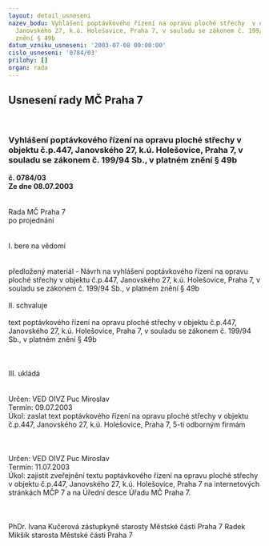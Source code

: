 ```yaml
---
layout: detail_usneseni
nazev_bodu: Vyhlášení poptávkového řízení na opravu ploché střechy  v objektu č.p.447,
  Janovského 27, k.ú. Holešovice, Praha 7, v souladu se zákonem č. 199/94 Sb., v platném
  znění § 49b
datum_vzniku_usneseni: '2003-07-08 00:00:00'
cislo_usneseni: '0784/03'
prilohy: []
organ: rada
---
```

<div id="ucUsn_pList" class="usn">
	<span><h2>Usnesení rady MČ Praha 7 </h2>
<br></span><div class="standBody">
<span><h3>Vyhlášení poptávkového řízení na opravu ploché střechy  v objektu č.p.447, Janovského 27, k.ú. Holešovice, Praha 7, v souladu se zákonem č. 199/94 Sb., v platném znění § 49b</h3></span><div class="center">
		<strong>č. 0784/03</strong><br>
	</div>
<div class="center">
		<strong>Ze dne 08.07.2003</strong><br><br>
	</div>
<br>Rada MČ Praha 7<br>po projednání<br><br><br>I.	bere na vědomí<br><br> <br>předložený materiál - Návrh na vyhlášení poptávkového řízení na opravu ploché střechy  v objektu č.p.447, Janovského 27, k.ú. Holešovice, Praha 7, v souladu se zákonem č. 199/94 Sb., v platném znění § 49b<br><br>II.	schvaluje <br><br>text poptávkového řízení na opravu ploché střechy  v objektu č.p.447, Janovského 27, k.ú. Holešovice, Praha 7, v souladu se zákonem č. 199/94 Sb., v platném znění § 49b<br> <br><br><br>III.	ukládá<br> <br> <br>Určen:	VED OIVZ Puc Miroslav<br>Termín: 09.07.2003<br>Úkol:	zaslat text poptávkového řízení na opravu ploché střechy  v objektu č.p.447, Janovského 27, k.ú. Holešovice, Praha 7,  5-ti odborným firmám<br> <br><br><br>Určen:	VED OIVZ Puc Miroslav<br>Termín: 11.07.2003<br>Úkol:	zajistit zveřejnění textu poptávkového řízení na opravu ploché střechy  v objektu č.p.447, Janovského 27, k.ú. Holešovice, Praha 7 na internetových stránkách MČP 7 a na Úřední desce Úřadu MČ Praha 7.<br> <br> <br>	<br>PhDr. Ivana Kučerová zástupkyně starosty Městské části Praha 7	 Radek Mikšík starosta Městské části Praha 7<br>	<br><br>
</div>
</div>